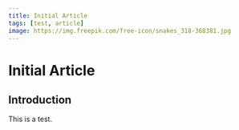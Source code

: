 ```yaml
---
title: Initial Article
tags: [test, article]
image: https://img.freepik.com/free-icon/snakes_318-368381.jpg
---
```


# Initial Article

## Introduction

This is a test. 